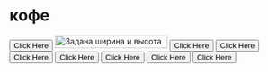
<head>
    <title>ебаное кофе</title>
</head>
<body>
    <div id="main">
    <h1>кофе</h1> 
    <button onclick="window.location.href = 'https://w3docs.com';">Click Here</button>
    <img src="https://upload.wikimedia.org/wikipedia/commons/0/0d/Pfeil.png" alt="Задана ширина и высота" width="200" height="23">
    <button onclick="window.location.href = 'https://w3docs.com';">Click Here</button>
    <button onclick="window.location.href = 'https://w3docs.com';">Click Here</button>
    <button onclick="window.location.href = 'https://w3docs.com';">Click Here</button>
    <button onclick="window.location.href = 'https://w3docs.com';">Click Here</button>
    <button onclick="window.location.href = 'https://w3docs.com';">Click Here</button>
    <button onclick="window.location.href = 'https://w3docs.com';">Click Here</button>
    <button onclick="window.location.href = 'https://w3docs.com';">Click Here</button>
    </body>
